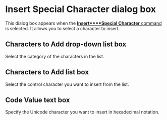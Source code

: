 # Insert Special Character dialog box

This dialog box appears when the [**Insert****Special Character** command](../../cmd/insert/insert_control) is selected. It allows you to select a character
to insert.

## Characters to Add drop-down list box

Select the category of the characters in the list.

## Characters to Add list box

Select the control character you want to insert from the list.

## Code Value text box

Specify the Unicode character you want to insert in hexadecimal notation.

